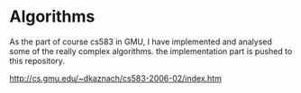 # Algorithms
As the part of course cs583 in GMU, I have implemented and analysed some of the really complex algorithms.
the implementation part is pushed to this repository.

http://cs.gmu.edu/~dkaznach/cs583-2006-02/index.htm
